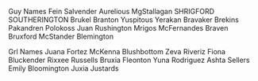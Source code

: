 Guy Names
Fein Salvender
Aurelious MgStallagan
SHRIGFORD SOUTHERINGTON
Brukel Branton
Yuspitous Yerakan
Bravaker Brekins
Pakandren Polokoss
Juan Rushington
Mrigos McFernandes
Braven Bruxford
McStander Blemington





Grl Names
Juana Fortez
McKenna Blushbottom
Zeva Riveriz
Fiona Bluckender
Rixxee Russells
Bruxia Fleonton
Yuna Rodriguez
Ashta Sellers
Emily Bloomington
Juxia Justards

